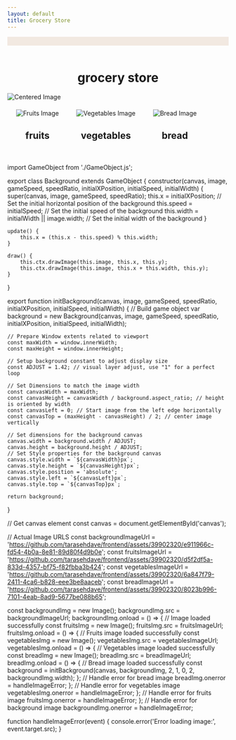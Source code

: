 ```yaml
---
layout: default
title: Grocery Store
---
```

<html>
<head>
    <link rel="stylesheet" type="text/css" href="styles.css">
</head>
<style>
font-family: "Times New Roman", "Georgia", "Verdana";
.center-image {
    display: flex;
    justify-content: center;
    align-items: center;
    height: 100vh; /* This centers vertically in the viewport */
}
.center-image img {
    max-width: 80%;
    max-height: 80%;
}
h1 { 
    text-align: center;
}
header {
    background-color: #f2e9e1;
    color: #fff;
    padding: 10px 0;
}
nav ul {
    list-style: none;
    padding: 0;
    text-align: center;
}
nav ul li {
    display: inline;
    margin-right: 20px;
}
nav ul li a {
    text-decoration: none;
    color: #fff;
    font-weight: bold;
}
.row {
  display: flex;
}
.group {
  text-align: center;
  margin: 20px;
  max-width: 30%;
  max-height: 30%;
}

</style>
<header>
</header>
<body>
    <h1>grocery store</h1>
    <div class="center-image">
        <img src="https://github.com/tarasehdave/frontend/assets/39902320/e911966c-fd54-4b0a-8e81-89d80f4d9b0e" alt="Centered Image">
    </div>
    <div class="row">
    <div class="group">
        <img src="https://github.com/tarasehdave/frontend/assets/39902320/d5f2df5a-833d-4357-bf75-f82fbba3b424" alt="Fruits Image">
        <h2>fruits</h2>
    </div>
    <div class="group">
        <img src="https://github.com/tarasehdave/frontend/assets/39902320/6a847f79-2411-4ca6-b828-eee3be8aaceb" alt="Vegetables Image">
        <h2>vegetables</h2>
    </div>
    <div class="group">
        <img src="https://github.com/tarasehdave/frontend/assets/39902320/8023b996-7101-4eab-8ad9-5677be088b65" alt="Bread Image">
        <h2>bread</h2>
    </div>
    </div>
</body>
</html>

import GameObject from './GameObject.js';

export class Background extends GameObject {
    constructor(canvas, image, gameSpeed, speedRatio, initialXPosition, initialSpeed, initialWidth) {
        super(canvas, image, gameSpeed, speedRatio);
        this.x = initialXPosition; // Set the initial horizontal position of the background
        this.speed = initialSpeed; // Set the initial speed of the background
        this.width = initialWidth || image.width; // Set the initial width of the background
    }

    update() {
        this.x = (this.x - this.speed) % this.width;
    }

    draw() {
        this.ctx.drawImage(this.image, this.x, this.y);
        this.ctx.drawImage(this.image, this.x + this.width, this.y);
    }
}

export function initBackground(canvas, image, gameSpeed, speedRatio, initialXPosition, initialSpeed, initialWidth) {
    // Build game object
    var background = new Background(canvas, image, gameSpeed, speedRatio, initialXPosition, initialSpeed, initialWidth);

    // Prepare Window extents related to viewport
    const maxWidth = window.innerWidth;
    const maxHeight = window.innerHeight;

    // Setup background constant to adjust display size
    const ADJUST = 1.42; // visual layer adjust, use "1" for a perfect loop

    // Set Dimensions to match the image width
    const canvasWidth = maxWidth;
    const canvasHeight = canvasWidth / background.aspect_ratio; // height is oriented by width
    const canvasLeft = 0; // Start image from the left edge horizontally
    const canvasTop = (maxHeight - canvasHeight) / 2; // center image vertically

    // Set dimensions for the background canvas
    canvas.width = background.width / ADJUST;
    canvas.height = background.height / ADJUST;
    // Set Style properties for the background canvas
    canvas.style.width = `${canvasWidth}px`;
    canvas.style.height = `${canvasHeight}px`;
    canvas.style.position = 'absolute';
    canvas.style.left = `${canvasLeft}px`;
    canvas.style.top = `${canvasTop}px`;

    return background;
}

// Get canvas element
const canvas = document.getElementById('canvas');

// Actual Image URLS
const backgroundImageUrl = 'https://github.com/tarasehdave/frontend/assets/39902320/e911966c-fd54-4b0a-8e81-89d80f4d9b0e';
const fruitsImageUrl = 'https://github.com/tarasehdave/frontend/assets/39902320/d5f2df5a-833d-4357-bf75-f82fbba3b424';
const vegetablesImageUrl = 'https://github.com/tarasehdave/frontend/assets/39902320/6a847f79-2411-4ca6-b828-eee3be8aaceb';
const breadImageUrl = 'https://github.com/tarasehdave/frontend/assets/39902320/8023b996-7101-4eab-8ad9-5677be088b65';

const backgroundImg = new Image();
backgroundImg.src = backgroundImageUrl;
backgroundImg.onload = () => {
    // Image loaded successfully
    const fruitsImg = new Image();
    fruitsImg.src = fruitsImageUrl;
    fruitsImg.onload = () => {
        // Fruits image loaded successfully
        const vegetablesImg = new Image();
        vegetablesImg.src = vegetablesImageUrl;
        vegetablesImg.onload = () => {
            // Vegetables image loaded successfully
            const breadImg = new Image();
            breadImg.src = breadImageUrl;
            breadImg.onload = () => {
                // Bread image loaded successfully
                const background = initBackground(canvas, backgroundImg, 2, 1, 0, 2, backgroundImg.width);
            };
            // Handle error for bread image
            breadImg.onerror = handleImageError;
        };
        // Handle error for vegetables image
        vegetablesImg.onerror = handleImageError;
    };
    // Handle error for fruits image
    fruitsImg.onerror = handleImageError;
};
// Handle error for background image
backgroundImg.onerror = handleImageError;

function handleImageError(event) {
    console.error('Error loading image:', event.target.src);
}
